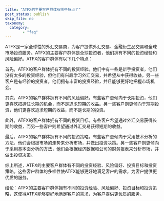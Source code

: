 ```yaml
---
title: "ATFX的主要客户群体有哪些特点？"
post_status: publish
skip_file: no
taxonomy:
  category:
        - "faq"
---
```


ATFX是一家全球性的外汇交易商，为客户提供外汇交易、金融衍生品交易和全球市场投资服务。ATFX的主要客户群体是全球投资者，他们拥有不同的投资经验和风险偏好。ATFX的客户群体有以下几个特点：

首先，ATFX的客户群体拥有不同的投资经验。他们中有一些是新手投资者，他们没有太多的投资经验，但他们有兴趣学习外汇交易，并希望从中获得收益。另一些客户是有经验的投资者，他们拥有丰富的投资经验，并且能够更好地把握市场机会。

其次，ATFX的客户群体拥有不同的风险偏好。有些客户更倾向于长期投资，他们更喜欢把握住长期的机会，而不是追求短期的收益。另一些客户则更倾向于短期投资，他们更喜欢追求短期的收益，而不是长期的投资。

此外，ATFX的客户群体拥有不同的投资目标。有些客户希望通过外汇交易获得长期的收益，而另一些客户则希望通过外汇交易获得短期的收益。

最后，ATFX的客户群体拥有不同的投资策略。有些客户更倾向于采用技术分析的方法，他们会根据市场的走势来分析市场，并做出投资决策。另一些客户则更倾向于采用基本面分析的方法，他们会根据经济数据和公司的财务报表来分析市场，并做出投资决策。

综上所述，ATFX的主要客户群体有不同的投资经验、风险偏好、投资目标和投资策略。这些客户群体的多样性使ATFX能够更好地满足客户的需求，为客户提供更优质的服务。

结论：ATFX的主要客户群体拥有不同的投资经验、风险偏好、投资目标和投资策略，这使得ATFX能够更好地满足客户的需求，为客户提供更优质的服务。
